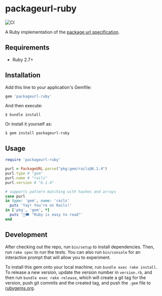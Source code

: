 # packageurl-ruby

![CI][ci badge]

A Ruby implementation of the [package url specification][purl-spec].

## Requirements

- Ruby 2.7+

## Installation

Add this line to your application's Gemfile:

```ruby
gem 'packageurl-ruby'
```

And then execute:

```console
$ bundle install
```

Or install it yourself as:

```console
$ gem install packageurl-ruby
```

## Usage

```ruby
require 'packageurl-ruby'

purl = PackageURL.parse("pkg:gem/rails@6.1.4")
purl.type # "gem"
purl.name # "rails"
purl.version # "6.1.4"

# supports pattern matching with hashes and arrays
case purl
in type: 'gem', name: 'rails'
  puts 'Yay! You’re on Rails!'
in ['pkg', 'gem', *]
  puts '🦊🗯 "Ruby is easy to read"'
end
```

## Development

After checking out the repo, run `bin/setup` to install dependencies. 
Then, run `rake spec` to run the tests. 
You can also run `bin/console` for an interactive prompt 
that will allow you to experiment.

To install this gem onto your local machine, 
run `bundle exec rake install`. 
To release a new version, 
update the version number in `version.rb`, 
and then run `bundle exec rake release`, 
which will create a git tag for the version, 
push git commits and the created tag, 
and push the `.gem` file to [rubygems.org](https://rubygems.org).

[ci badge]: https://github.com/mattt/packageurl-ruby/workflows/CI/badge.svg
[purl-spec]: https://github.com/package-url/purl-spec
